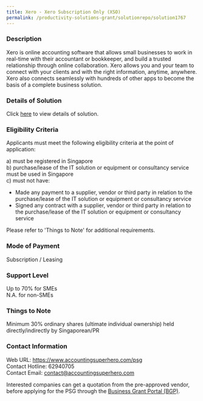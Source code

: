 ```yaml
---
title: Xero - Xero Subscription Only (XSO)
permalink: /productivity-solutions-grant/solutionrepo/solution1767
---
```


### Description

Xero is online accounting software that allows small businesses
to work in real-time with their accountant or bookkeeper, and
build a trusted relationship through online collaboration. Xero
allows you and your team to connect with your clients and with
the right information, anytime, anywhere. Xero also connects
seamlessly with hundreds of other apps to become the basis of
a complete business solution.

### Details of Solution

Click <a href='https://www.gobusiness.gov.sg/images/psg/Desensitised_MFP_Annex_3_CR_wef_2_Sept_2021_Part_4.pdf' target='_blank' rel='noopener'>here</a> to view details of solution.

### Eligibility Criteria

Applicants must meet the following eligibility criteria at the point of application:

a) must be registered in Singapore <br>
b) purchase/lease of the IT solution or equipment or consultancy service must be used in Singapore <br>
c) must not have:
- Made any payment to a supplier, vendor or third party in relation to the purchase/lease of the IT solution or equipment or consultancy service
- Signed any contract with a supplier, vendor or third party in relation to the purchase/lease of the IT solution or equipment or consultancy service

Please refer to 'Things to Note' for additional requirements.

### Mode of Payment
Subscription / Leasing

### Support Level
Up to 70% for SMEs <br>
N.A. for non-SMEs

### Things to Note
 Minimum 30% ordinary shares (ultimate individual ownership) held directly/indirectly by Singaporean/PR

### Contact Information
Web URL: https://www.accountingsuperhero.com/psg<br>Contact Hotline: 62940705 <br>Contact Email: contact@accountingsuperhero.com <br>

Interested companies can get a quotation from the pre-approved vendor, before applying for the PSG through the <a target='_blank' rel='noopener' href='https://www.businessgrants.gov.sg/'>Business Grant Portal (BGP)</a>.
